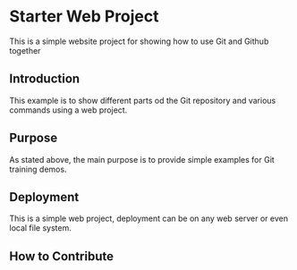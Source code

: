 # Starter Web Project

This is a simple website project for showing how to use Git and Github together

## Introduction

This example is to show different parts od the Git repository and various commands using a web project.

## Purpose

As stated above, the main purpose is to provide simple examples for Git training demos.

## Deployment

This is a simple web project, deployment can be on any web server or even local file system.

## How to Contribute